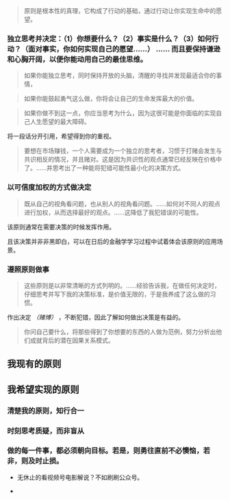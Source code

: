 
> 原则是根本性的真理，它构成了行动的基础，通过行动让你实现生命中的愿望。

### 独立思考并决定：（1）你想要什么？（2）事实是什么？（3）如何行动？（面对事实，你如何实现自己的愿望……） …… 而且要保持谦逊和心胸开阔，以便你能动用自己的最佳思维。

> 如果你能独立思考，同时保持开放的头脑，清醒的寻找并发现最适合你的事情，

>如果你能鼓起勇气这么做，你将会让自己的生命发挥最大的价值。

>如果你做不到这一点，你应当思考为什么，因为这很可能是你面临的实现自己人生愿望的最大障碍。

将一段话分开引用，希望得到你的重视。

> 要想在市场赚钱，一个人需要成为一个独立的思考者，习惯于打赌会发生与共识相反的情况，并且赌对。这是因为共识性的观点通常已经反映在价格中了。……并思考出了一种能将犯错可能性最小化的决策方式。

### 以可信度加权的方式做决定

> 既从自己的视角看问题，也从别人的视角看问题。……如何对不同人的观点进行加权，从而选择最好的观点。……这降低了我犯错误的可能性。

该原则通常在需要决策的时候发挥作用。

且该决策并非非黑即白，可以在日后的金融学学习过程中试着体会该原则的应用场景。

### 遵照原则做事

> 这些原则是以非常清晰的方式列明的。……经验告诉我，在做任何决定时，仔细思考并写下我的决策标准，是价值无限的，于是我养成了这么做的习惯。

作出决定 *（赌博）* ，不断犯错，因此了解如何做出决策是有益的。

> 你问自己要什么，将那些得到了你想要的东西的人做为范例，努力分析出他们成就背后的潜在因果关系模式。




## 我现有的原则

## 我希望实现的原则

### 清楚我的原则，知行合一

### 时刻思考质疑，而非盲从

### 做的每一件事，都必须朝向目标。若是，则勇往直前不必懊恼，若非，则及时止损。

- 无休止的看视频号电影解说？不如刷刷公众号。

- 
